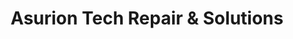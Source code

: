---
title: "Asurion Tech Repair & Solutions"
url: /seabrook/asurion-tech-repair-and-solutions/
shop: mobile phone
---